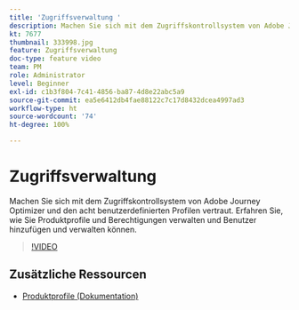 ```yaml
---
title: 'Zugriffsverwaltung '
description: Machen Sie sich mit dem Zugriffskontrollsystem von Adobe Journey Optimizer und den acht benutzerdefinierten Profilen vertraut. Erfahren Sie, wie Sie Produktprofile und Berechtigungen verwalten und Benutzer hinzufügen und verwalten können.
kt: 7677
thumbnail: 333998.jpg
feature: Zugriffsverwaltung
doc-type: feature video
team: PM
role: Administrator
level: Beginner
exl-id: c1b3f804-7c41-4856-ba87-4d8e22abc5a9
source-git-commit: ea5e6412db4fae88122c7c17d8432dcea4997ad3
workflow-type: ht
source-wordcount: '74'
ht-degree: 100%

---
```


# Zugriffsverwaltung 

Machen Sie sich mit dem Zugriffskontrollsystem von Adobe Journey Optimizer und den acht benutzerdefinierten Profilen vertraut. Erfahren Sie, wie Sie Produktprofile und Berechtigungen verwalten und Benutzer hinzufügen und verwalten können.

>[!VIDEO](https://video.tv.adobe.com/v/333998?quality=12)

## Zusätzliche Ressourcen

* [Produktprofile (Dokumentation)](https://experienceleague.adobe.com/docs/journey-optimizer/using/administration/ootb-product-profiles.html?lang=de)
